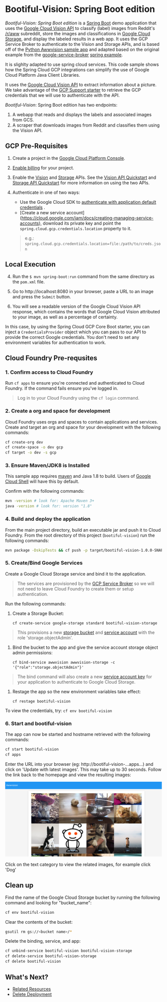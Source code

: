 # Bootiful-Vision: Spring Boot edition

*Bootiful-Vision: Spring Boot edition* is a [Spring Boot](http://projects.spring.io/spring-boot/) demo application that uses the [Google Cloud Vision API](https://cloud.google.com/vision/) to classify (label) images from Reddit's [/r/aww](https://reddit.com/r/aww) subreddit, store the images and classifications in [Google Cloud Storage](https://cloud.google.com/storage/), and display the labeled results in a web app. It uses the GCP Service Broker to authenticate to the Vision and Storage APIs, and is based off of the [Python Awwvision sample app](https://github.com/GoogleCloudPlatform/cloud-vision/tree/master/python/awwvision) and adapted based on the original example from the [google-service-broker](https://github.com/GoogleCloudPlatform/gcp-service-broker) [spring example](https://github.com/GoogleCloudPlatform/gcp-service-broker/tree/master/examples/spring/awwvision). 

It is slighlty adapted to use spring cloud services. This code sample shows how the Spring Cloud GCP integrations can simplify the use of Google Cloud Platform Java Client Libraries.

It uses the [Google Cloud Vision API](https://cloud.google.com/vision/) to extract information about a picture.
We take advantage of the [GCP Support starter](https://github.com/spring-cloud/spring-cloud-gcp/blob/master/spring-cloud-gcp-starters/spring-cloud-gcp-starter) to retrieve
the GCP credentials that we will use to authenticate with the API.

*Bootiful-Vision*: Spring Boot edition has two endpoints:

1. A webapp that reads and displays the labels and associated images from GCS.
2. A scraper that downloads images from Reddit and classifies them using the Vision API.

## GCP Pre-Requisites

1. Create a project in the [Google Cloud Platform Console](https://console.cloud.google.com).

1. [Enable billing](https://console.cloud.google.com/project/_/settings) for your project.

1. Enable the [Vision](https://console.cloud.google.com/apis/api/vision.googleapis.com) and [Storage](https://console.cloud.google.com/apis/api/storage_component) APIs. See the [Vision API Quickstart](https://cloud.google.com/vision/docs/quickstart) and [Storage API Quickstart](https://cloud.google.com/storage/docs/quickstart-console) for more information on using the two APIs.
1. Authenticate in one of two ways:

	* Use the Google Cloud SDK to [authenticate with
  application default credentials](
  https://developers.google.com/identity/protocols/application-default-credentials#toolcloudsdk) .
	* [Create a new service account] (https://cloud.google.com/iam/docs/creating-managing-service-accounts), download its private key and point the `spring.cloud.gcp.credentials.location` property
  to it.
  
	>   e.g.: `spring.cloud.gcp.credentials.location=file:/path/to/creds.json`

## Local Execution
4. Run the `$ mvn spring-boot:run` command from the same directory as the `pom.xml` file.

5. Go to http://localhost:8080 in your browser, paste a URL to an image and press the `Submit` button.

6. You will see a readable version of the Google Cloud Vision API response, which contains the words
that Google Cloud Vision attributed to your image, as well as a percentage of certainty.

In this case, by using the Spring Cloud GCP Core Boot starter, you can inject a `CredentialsProvider` object which you
can pass to our API to provide the correct Google credentials.
You don't need to set any environment variables for authentication to work.

## Cloud Foundry Pre-requsites

### 1. Confirm access to Cloud Foundry

Run `cf apps` to ensure you're connected and authenticated to Cloud Foundry. If the command fails ensure you've logged in.

> Log in to your Cloud Foundry using the `cf login` command.


### 2. Create a org and space for development

Cloud Foundry uses orgs and spaces to contain applications and services.
Create and target an org and space for your development with the following commands:

```bash
cf create-org dev
cf create-space -o dev gcp
cf target -o dev -s gcp
```

### 3. Ensure Maven/JDK8 is Installed

This sample app requires [maven](https://maven.apache.org/index.html)
and Java 1.8 to build. Users of [Google Cloud Shell](https://cloud.google.com/shell/docs/)
will have this by default.

Confirm with the following commands:

```bash
mvn -version # look for: Apache Maven 3+
java -version # look for: version "1.8"
```

### 4. Build and deploy the application
From the main project directory, build an executable jar and push it to Cloud Foundry. From the root directory of this project (`bootiful-vision`) run the following commands:

```bash
mvn package -DskipTests && cf push -p target/bootiful-vision-1.0.0-SNAPSHOT.jar --no-start
```

### 5. Create/Bind Google Services

Create a Google Cloud Storage service and bind it to the application.

> The services are provisioned by the
[GCP Service Broker](https://docs.pivotal.io/partners/gcp-sb/index.html) so we will not need to leave Cloud Foundry to create them or setup authentication.

Run the following commands:

1. Create a Storage Bucket:

    ```
	cf create-service google-storage standard bootiful-vision-storage
    ```
> This provisions a new [storage bucket](https://cloud.google.com/storage/docs/json_api/v1/buckets) and [service account](https://cloud.google.com/compute/docs/access/service-accounts) with the role 'storage.objectAdmin'. 


1. Bind the bucket to the app and give the service account storage object admin permissions:

    ```
    cf bind-service awwvision awwvision-storage -c '{"role":"storage.objectAdmin"}'
    ```
> The bind command will also create a new [service account key](https://cloud.google.com/iam/docs/creating-managing-service-account-keys)
for your application to authenticate to Google Cloud Storage.


1. Restage the app so the new environment variables take effect:

    ```
    cf restage bootiful-vision
    ```

To view the credentials, try: `cf env bootiful-vision`

### 6. Start and bootiful-vision

The app can now be started and hostname retrieved with the following commands:

```bash
cf start bootiful-vision
cf apps
```

Enter the URL into your browser (eg: http://bootiful-vision-...apps...)
and click on 'Update with latest images'. This may take up to 30 seconds.
Follow the link back to the homepage and view the resulting images:

![screenshot showing bootiful-vision displaying images with classified names](./screenshot.png)

Click on the text category to view the related images, for example click 'Dog'


## Clean up

Find the name of the Google Cloud Storage bucket by running the following command and looking for "bucket_name":

```bash
cf env bootiful-vision
```

Clear the contents of the bucket:

```bash
gsutil rm gs://<bucket name>/*
```

Delete the binding, service, and app:

```bash
cf unbind-service bootiful-vision bootiful-vision-storage
cf delete-service bootiful-vision-storage
cf delete bootiful-vision
```

## What's Next?
- [Related Resources](../README.md#resources)
- [Delete Deployment](./deleting-deployment.md)
